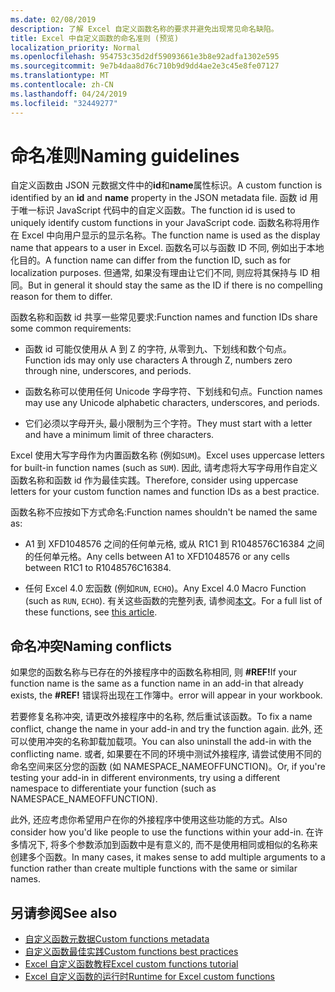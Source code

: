 ```yaml
---
ms.date: 02/08/2019
description: 了解 Excel 自定义函数名称的要求并避免出现常见命名缺陷。
title: Excel 中自定义函数的命名准则 (预览)
localization_priority: Normal
ms.openlocfilehash: 954753c35d2df59093661e3b8e92adfa1302e595
ms.sourcegitcommit: 9e7b4daa8d76c710b9d9dd4ae2e3c45e8fe07127
ms.translationtype: MT
ms.contentlocale: zh-CN
ms.lasthandoff: 04/24/2019
ms.locfileid: "32449277"
---
```

# <a name="naming-guidelines"></a><span data-ttu-id="5002f-103">命名准则</span><span class="sxs-lookup"><span data-stu-id="5002f-103">Naming guidelines</span></span>

<span data-ttu-id="5002f-104">自定义函数由 JSON 元数据文件中的**id**和**name**属性标识。</span><span class="sxs-lookup"><span data-stu-id="5002f-104">A custom function is identified by an **id** and **name** property in the JSON metadata file.</span></span> <span data-ttu-id="5002f-105">函数 id 用于唯一标识 JavaScript 代码中的自定义函数。</span><span class="sxs-lookup"><span data-stu-id="5002f-105">The function id is used to uniquely identify custom functions in your JavaScript code.</span></span> <span data-ttu-id="5002f-106">函数名称将用作在 Excel 中向用户显示的显示名称。</span><span class="sxs-lookup"><span data-stu-id="5002f-106">The function name is used as the display name that appears to a user in Excel.</span></span> <span data-ttu-id="5002f-107">函数名可以与函数 ID 不同, 例如出于本地化目的。</span><span class="sxs-lookup"><span data-stu-id="5002f-107">A function name can differ from the function ID, such as for localization purposes.</span></span> <span data-ttu-id="5002f-108">但通常, 如果没有理由让它们不同, 则应将其保持与 ID 相同。</span><span class="sxs-lookup"><span data-stu-id="5002f-108">But in general it should stay the same as the ID if there is no compelling reason for them to differ.</span></span>

<span data-ttu-id="5002f-109">函数名称和函数 id 共享一些常见要求:</span><span class="sxs-lookup"><span data-stu-id="5002f-109">Function names and function IDs share some common requirements:</span></span>

- <span data-ttu-id="5002f-110">函数 id 可能仅使用从 A 到 Z 的字符, 从零到九、下划线和数个句点。</span><span class="sxs-lookup"><span data-stu-id="5002f-110">Function ids may only use characters A through Z, numbers zero through nine, underscores, and periods.</span></span>

- <span data-ttu-id="5002f-111">函数名称可以使用任何 Unicode 字母字符、下划线和句点。</span><span class="sxs-lookup"><span data-stu-id="5002f-111">Function names may use any Unicode alphabetic characters, underscores, and periods.</span></span>

- <span data-ttu-id="5002f-112">它们必须以字母开头, 最小限制为三个字符。</span><span class="sxs-lookup"><span data-stu-id="5002f-112">They must start with a letter and have a minimum limit of three characters.</span></span>

<span data-ttu-id="5002f-113">Excel 使用大写字母作为内置函数名称 (例如`SUM`)。</span><span class="sxs-lookup"><span data-stu-id="5002f-113">Excel uses uppercase letters for built-in function names (such as `SUM`).</span></span> <span data-ttu-id="5002f-114">因此, 请考虑将大写字母用作自定义函数名称和函数 id 作为最佳实践。</span><span class="sxs-lookup"><span data-stu-id="5002f-114">Therefore, consider using uppercase letters for your custom function names and function IDs as a best practice.</span></span>

<span data-ttu-id="5002f-115">函数名称不应按如下方式命名:</span><span class="sxs-lookup"><span data-stu-id="5002f-115">Function names shouldn't be named the same as:</span></span>

- <span data-ttu-id="5002f-116">A1 到 XFD1048576 之间的任何单元格, 或从 R1C1 到 R1048576C16384 之间的任何单元格。</span><span class="sxs-lookup"><span data-stu-id="5002f-116">Any cells between A1 to XFD1048576 or any cells between R1C1 to R1048576C16384.</span></span>

- <span data-ttu-id="5002f-117">任何 Excel 4.0 宏函数 (例如`RUN`, `ECHO`)。</span><span class="sxs-lookup"><span data-stu-id="5002f-117">Any Excel 4.0 Macro Function (such as `RUN`, `ECHO`).</span></span>  <span data-ttu-id="5002f-118">有关这些函数的完整列表, 请参阅[本文](https://www.microsoft.com/en-us/download/details.aspx?id=1465)。</span><span class="sxs-lookup"><span data-stu-id="5002f-118">For a full list of these functions, see [this article](https://www.microsoft.com/en-us/download/details.aspx?id=1465).</span></span>

## <a name="naming-conflicts"></a><span data-ttu-id="5002f-119">命名冲突</span><span class="sxs-lookup"><span data-stu-id="5002f-119">Naming conflicts</span></span>

<span data-ttu-id="5002f-120">如果您的函数名称与已存在的外接程序中的函数名称相同, 则 **#REF!**</span><span class="sxs-lookup"><span data-stu-id="5002f-120">If your function name is the same as a function name in an add-in that already exists, the **#REF!**</span></span> <span data-ttu-id="5002f-121">错误将出现在工作簿中。</span><span class="sxs-lookup"><span data-stu-id="5002f-121">error will appear in your workbook.</span></span>

<span data-ttu-id="5002f-122">若要修复名称冲突, 请更改外接程序中的名称, 然后重试该函数。</span><span class="sxs-lookup"><span data-stu-id="5002f-122">To fix a name conflict, change the name in your add-in and try the function again.</span></span> <span data-ttu-id="5002f-123">此外, 还可以使用冲突的名称卸载加载项。</span><span class="sxs-lookup"><span data-stu-id="5002f-123">You can also uninstall the add-in with the conflicting name.</span></span> <span data-ttu-id="5002f-124">或者, 如果要在不同的环境中测试外接程序, 请尝试使用不同的命名空间来区分您的函数 (如 NAMESPACE_NAMEOFFUNCTION)。</span><span class="sxs-lookup"><span data-stu-id="5002f-124">Or, if you're testing your add-in in different environments, try using a different namespace to differentiate your function (such as NAMESPACE_NAMEOFFUNCTION).</span></span>

<span data-ttu-id="5002f-125">此外, 还应考虑你希望用户在你的外接程序中使用这些功能的方式。</span><span class="sxs-lookup"><span data-stu-id="5002f-125">Also consider how you'd like people to use the functions within your add-in.</span></span> <span data-ttu-id="5002f-126">在许多情况下, 将多个参数添加到函数中是有意义的, 而不是使用相同或相似的名称来创建多个函数。</span><span class="sxs-lookup"><span data-stu-id="5002f-126">In many cases, it makes sense to add multiple arguments to a function rather than create multiple functions with the same or similar names.</span></span>

## <a name="see-also"></a><span data-ttu-id="5002f-127">另请参阅</span><span class="sxs-lookup"><span data-stu-id="5002f-127">See also</span></span>

* [<span data-ttu-id="5002f-128">自定义函数元数据</span><span class="sxs-lookup"><span data-stu-id="5002f-128">Custom functions metadata</span></span>](custom-functions-json.md)
* [<span data-ttu-id="5002f-129">自定义函数最佳实践</span><span class="sxs-lookup"><span data-stu-id="5002f-129">Custom functions best practices</span></span>](custom-functions-best-practices.md)
* [<span data-ttu-id="5002f-130">Excel 自定义函数教程</span><span class="sxs-lookup"><span data-stu-id="5002f-130">Excel custom functions tutorial</span></span>](../tutorials/excel-tutorial-create-custom-functions.md)
* [<span data-ttu-id="5002f-131">Excel 自定义函数的运行时</span><span class="sxs-lookup"><span data-stu-id="5002f-131">Runtime for Excel custom functions</span></span>](custom-functions-runtime.md)

